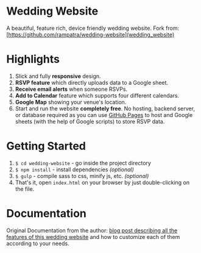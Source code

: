 # Wedding Website
A beautiful, feature rich, device friendly wedding website. Fork from: [https://github.com/rampatra/wedding-website](wedding_website)

# Highlights
1. Slick and fully __responsive__ design.
2. __RSVP feature__ which directly uploads data to a Google sheet.
3. __Receive email alerts__ when someone RSVPs.
4. __Add to Calendar__ feature which supports four different calendars.
5. __Google Map__ showing your venue's location.
6. Start and run the website __completely free__. No hosting, backend server, or database required as you can use
   [GitHub Pages](https://pages.github.com/) to host and Google sheets (with the help of Google scripts) to store RSVP
   data.

# Getting Started
1. `$ cd wedding-website` - go inside the project directory
2. `$ npm install` - install dependencies _(optional)_
3. `$ gulp` - compile sass to css, minify js, etc. _(optional)_
4. That's it, open `index.html` on your browser by just double-clicking on the file.

# Documentation
Original Documentation from the author: 
[blog post describing all the features of this wedding website](https://blog.rampatra.com/wedding-website) and how to
customize each of them according to your needs.
